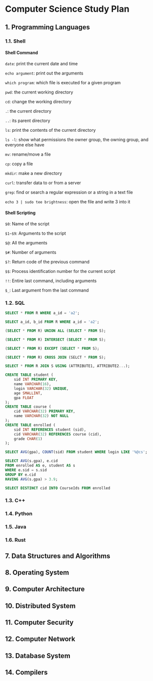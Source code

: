 # Computer Science Study Plan

## 1. Programming Languages

### 1.1. Shell

#### Shell Command

`date`: print the current date and time

`echo argument`: print out the arguments

`which program`: which file is executed for a given program

`pwd`: the current working directory

`cd`: change the working directory

`.`: the current directory

`..`: its parent directory

`ls`: print the contents of the current directory

`ls -l`: show what permissions the owner group, the owning group, and everyone else have

`mv`: rename/move a file

`cp`: copy a file

`mkdir`: make a new directory

`curl`: transfer data to or from a server

`grep`: find or search a regular expression or a string in a text file

`echo 3 | sudo tee brightness`: open the file and write 3 into it

#### Shell Scripting

`$0`: Name of the script

`$1~$9`: Arguments to the script

`$@`: All the arguments

`$#`: Number of arguments

`$?`: Return code of the previous command

`$$`: Process identification number for the current script

`!!`: Entire last command, including arguments

`$_`: Last argument from the last command

### 1.2. SQL

```sql
SELECT * FROM R WHERE a_id = 'a2';
```

```sql
SELECT a_id, b_id FROM R WHERE a_id = 'a2';
```

```sql
(SELECT * FROM R) UNION ALL (SELECT * FROM S);
```

```sql
(SELECT * FROM R) INTERSECT (SELECT * FROM S);
```

```sql
(SELECT * FROM R) EXCEPT (SELECT * FROM S);
```

```sql
(SELECT * FROM R) CROSS JOIN (SELCT * FROM S);
```

```sql
SELECT * FROM R JOIN S USING (ATTRIBUTE1, ATTRIBUTE2...);
```

```sql
CREATE TABLE student (
	sid INT PRIMARY KEY,
	name VARCHAR(16),
	login VARCHAR(32) UNIQUE,
	age SMALLINT,
	gpa FLOAT
);
CREATE TABLE course (
	cid VARCHAR(32) PRIMARY KEY,
	name VARCHAR(32) NOT NULL
);
CREATE TABLE enrolled (
	sid INT REFERENCES student (sid),
	cid VARCHAR(32) REFERENCES course (cid),
	grade CHAR(1)
);
```

```sql
SELECT AVG(gpa), COUNT(sid) FROM student WHERE login LIKE '%@cs';
```

```sql
SELECT AVG(s.gpa), e.cid
FROM enrolled AS e, student AS s
WHERE e.sid = s.sid
GROUP BY e.cid
HAVING AVG(s.gpa) > 3.9;
```

```sql
SELECT DISTINCT cid INTO CourseIds FROM enrolled
```

### 1.3. C++

### 1.4. Python

### 1.5. Java

### 1.6. Rust

## 7. Data Structures and Algorithms

## 8. Operating System

## 9. Computer Architecture

## 10. Distributed System

## 11. Computer Security

## 12. Computer Network

## 13. Database System

## 14. Compilers


